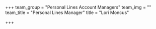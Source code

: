+++
team_group = "Personal Lines Account Managers"
team_img = ""
team_title = "Personal Lines Manager"
title = "Lori Moncus"

+++
